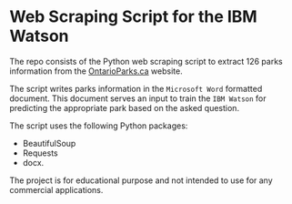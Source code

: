 # Web Scraping Script for the IBM Watson  

The repo consists of the Python web scraping script to extract 126 parks information from the [OntarioParks.ca](OntarioParks.ca) website. 

The script writes parks information in the `Microsoft Word` formatted document. This document serves an input to train the `IBM Watson` for predicting the appropriate park based on the asked question.

The script uses the following Python packages:
*  BeautifulSoup  
*  Requests  
*  docx.

The project is for educational purpose and not intended to use for any commercial applications. 



